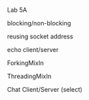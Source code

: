 Lab 5A

blocking/non-blocking

reusing socket address

echo client/server

ForkingMixIn

ThreadingMixIn

Chat Client/Server \(select\)

